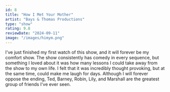 ```yaml
---
id: 8
title: "How I Met Your Mother"
artist: "Bays & Thomas Productions"
type: "show"
rating: 9.8
reviewDate: "2024-09-11"
image: "/images/himym.png"
---
```


I've just finished my first watch of this show, and it will forever be my comfort show. The show consistently has comedy in every sequence, but something I loved about it was how many lessons I could take away from the show to my own life. I felt that it was incredibly thought provoking, but at the same time, could make me laugh for days. Although I will forever oppose the ending, Ted, Barney, Robin, Lily, and Marshall are the greatest group of friends I've ever seen.